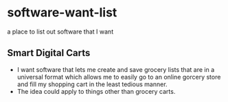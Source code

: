 # software-want-list
a place to list out software that I want

## Smart Digital Carts
- I want software that lets me create and save grocery lists that are in a universal format which allows me to easily go to an online gorcery store and fill my shopping cart in the least tedious manner.
- The idea could apply to things other than grocery carts.
